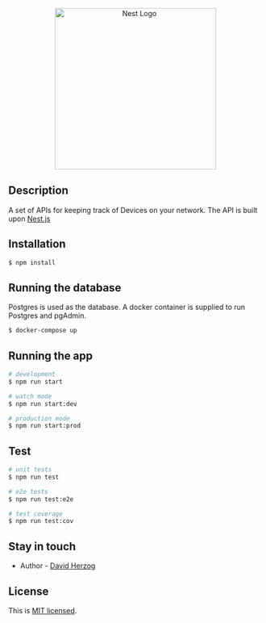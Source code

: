 <p align="center">
  <a href="http://nestjs.com/" target="blank"><img src="https://nestjs.com/img/logo_text.svg" width="320" alt="Nest Logo" /></a>
</p>

## Description

A set of APIs for keeping track of Devices on your network.  The API is built upon [Nest.js](https://github.com/nestjs/nest)

## Installation

```bash
$ npm install
```

## Running the database

Postgres is used as the database.  A docker container is supplied to run Postgres and pgAdmin.

```bash
$ docker-compose up
```

## Running the app

```bash
# development
$ npm run start

# watch mode
$ npm run start:dev

# production mode
$ npm run start:prod
```

## Test

```bash
# unit tests
$ npm run test

# e2e tests
$ npm run test:e2e

# test coverage
$ npm run test:cov
```

## Stay in touch

- Author - [David Herzog](davidjherzog@gmail.com)

## License

  This is [MIT licensed](LICENSE).
